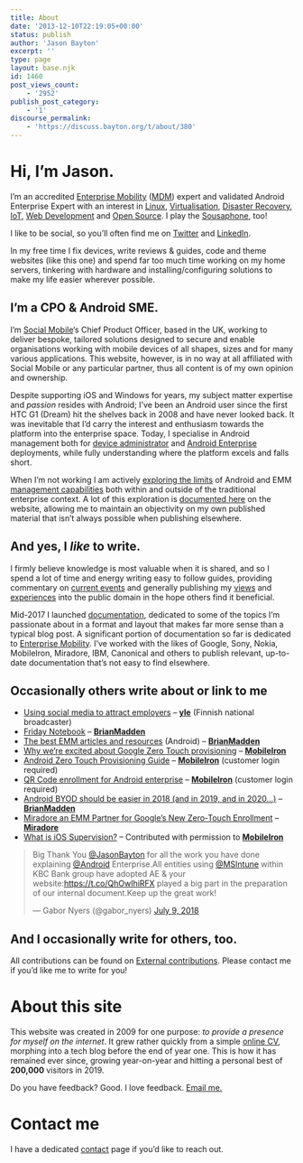 ```yaml
---
title: About
date: '2013-12-10T22:19:05+00:00'
status: publish
author: 'Jason Bayton'
excerpt: ''
type: page
layout: base.njk
id: 1460
post_views_count:
    - '2952'
publish_post_category:
    - '1'
discourse_permalink:
    - 'https://discuss.bayton.org/t/about/380'
---
```

Hi, I’m Jason.
===============================================================================

I’m an accredited [Enterprise Mobility](https://twitter.com/hashtag/EnterpriseMobility?src=hash) ([MDM](https://twitter.com/hashtag/MDM?src=hash)) expert and validated Android Enterprise Expert with an interest in [Linux](https://twitter.com/hashtag/Linux?src=hash), [Virtualisation](https://twitter.com/hashtag/Virtualisation?src=hash), [Disaster Recovery](https://twitter.com/hashtag/DR?src=hash), [IoT](https://twitter.com/hashtag/IoT?src=hash), [Web Development](https://twitter.com/hashtag/WebDev?src=hash) and [Open Source](https://twitter.com/hashtag/opensource). I play the [Sousaphone](https://twitter.com/hashtag/Sousaphone?src=hash), too!

I like to be social, so you’ll often find me on [Twitter](https://twitter.com/jasonbayton) and [LinkedIn](https://linkedin.com/in/jasonbayton).

In my free time I fix devices, write reviews &amp; guides, code and theme websites (like this one) and spend far too much time working on my home servers, tinkering with hardware and installing/configuring solutions to make my life easier wherever possible.

I’m a CPO &amp; Android SME.
----------------------------

I’m [Social Mobile](https://socialmobile.com)‘s Chief Product Officer, based in the UK, working to deliver bespoke, tailored solutions designed to secure and enable organisations working with mobile devices of all shapes, sizes and for many various applications. This website, however, is in no way at all affiliated with Social Mobile or any particular partner, thus all content is of my own opinion and ownership.

Despite supporting iOS and Windows for years, my subject matter expertise and *passion* resides with Android; I’ve been an Android user since the first HTC G1 (Dream) hit the shelves back in 2008 and have never looked back. It was inevitable that I’d carry the interest and enthusiasm towards the platform into the enterprise space. Today, I specialise in Android management both for [device administrator](/docs/enterprise-mobility/android/android-enterprise-vs-device-administrator-legacy-enrolment/) and [Android Enterprise](/docs/enterprise-mobility/android/what-is-android-enterprise-and-why-is-it-used/) deployments, while fully understanding where the platform excels and falls short.

When I’m not working I am actively [exploring the limits](/docs/enterprise-mobility/android/android-enterprise-device-support/) of Android and EMM [management capabilities](/2017/08/mobileiron-supports-qr-provisioning-for-android-enterprise-work-managed-devices-this-is-how-i-found-it/) both within and outside of the traditional enterprise context. A lot of this exploration is [documented here](/docs/enterprise-mobility/android/) on the website, allowing me to maintain an objectivity on my own published material that isn’t always possible when publishing elsewhere.

And yes, I *like* to write.
---------------------------

I firmly believe knowledge is most valuable when it is shared, and so I spend a lot of time and energy writing easy to follow guides, providing commentary on [current events](/2017/03/vault7-and-the-cia-this-is-why-we-need-emm/) and generally publishing my [views](/2015/03/miradore-online-mdm-review-a-second-look/) and [experiences](/2016/12/wandera-review-2016-2-years-on/) into the public domain in the hope others find it beneficial.

Mid-2017 I launched [documentation](/2017/05/introducing-documentation-on-bayton-org/), dedicated to some of the topics I’m passionate about in a format and layout that makes far more sense than a typical blog post. A significant portion of documentation so far is dedicated to [Enterprise Mobility](/docs/enterprise-mobility/). I’ve worked with the likes of Google, Sony, Nokia, MobileIron, Miradore, IBM, Canonical and others to publish relevant, up-to-date documentation that’s not easy to find elsewhere.

Occasionally others write about or link to me
---------------------------------------------

- [Using social media to attract employers](http://yle.fi/uutiset/3-9206472) – **[yle](https://yle.fi)** (Finnish national broadcaster)
- [Friday Notebook](http://www.brianmadden.com/opinion/Microsoft-Ignite-round-up-Friday-Notebook-September-29) – **[BrianMadden](https://brianmadden.com)**
- [The best EMM articles and resources](http://www.brianmadden.com/opinion/All-of-Jacks-favorite-enterprise-mobility-management-articles-and-resources-updated-for-iOS-9) (Android) – **[BrianMadden](https://brianmadden.com)**
- [Why we’re excited about Google Zero Touch provisioning](https://www.mobileiron.com/en/blog/why-were-excited-about-google-zero-touch-provisioning) – [**MobileIron**](https://mobileiron.com)
- [Android Zero Touch Provisioning Guide](https://community.mobileiron.com/docs/DOC-7092) – [**MobileIron**](https://mobileiron.com) (customer login required)
- [QR Code enrollment for Android enterprise](https://community.mobileiron.com/docs/DOC-7137) – [**MobileIron**](https://mobileiron.com) (customer login required)
- [Android BYOD should be easier in 2018 (and in 2019, and in 2020…)](http://www.brianmadden.com/opinion/Android-BYOD-should-be-easier-in-2018-and-in-2019-and-in-2020) – **[BrianMadden](https://brianmadden.com)**
- [Miradore an EMM Partner for Google’s New Zero-Touch Enrollment](https://www.miradore.com/blog/miradore-emm-partner-google-zero-touch-enrollment/) – [**Miradore**](https://miradore.com)
- [What is iOS Supervision?](https://community.mobileiron.com/docs/DOC-7485) – Contributed with permission to [**MobileIron**](https://mobileiron.com)

> Big Thank You [@JasonBayton](https://twitter.com/JasonBayton?ref_src=twsrc%5Etfw) for all the work you have done explaining [@Android](https://twitter.com/Android?ref_src=twsrc%5Etfw) Enterprise.All entities using [@MSIntune](https://twitter.com/MSIntune?ref_src=twsrc%5Etfw) within KBC Bank group have adopted AE &amp; your website:<https://t.co/QhOwIhiRFX> played a big part in the preparation of our internal document.Keep up the great work!
> 
> — Gabor Nyers (@gabor\_nyers) [July 9, 2018](https://twitter.com/gabor_nyers/status/1016284304647835648?ref_src=twsrc%5Etfw)

<script async="" charset="utf-8" src="https://platform.twitter.com/widgets.js"></script>

And I occasionally write for others, too.
-----------------------------------------

All contributions can be found on [External contributions](/about/external-contributions/). Please contact me if you’d like me to write for you!

About this site
===============

This website was created in 2009 for one purpose: *to provide a presence for myself on the internet*. It grew rather quickly from a simple [online CV](https://www.linkedin.com/in/jasonbayton), morphing into a tech blog before the end of year one. This is how it has remained ever since, growing year-on-year and hitting a personal best of **200,000** visitors in 2019.

Do you have feedback? Good. I love feedback. [Email me.](mailto:jason@bayton.org "Email me")

Contact me
==========

I have a dedicated [contact](/contact/) page if you’d like to reach out.